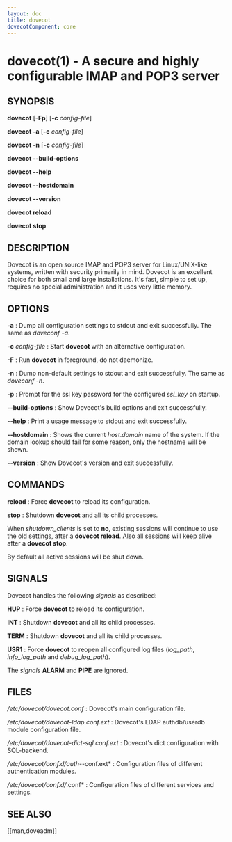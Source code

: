 ```yaml
---
layout: doc
title: dovecot
dovecotComponent: core
---
```


# dovecot(1) - A secure and highly configurable IMAP and POP3 server

## SYNOPSIS

**dovecot** [**-Fp**] [**-c** *config-file*]

**dovecot -a** [**-c** *config-file*]

**dovecot -n** [**-c** *config-file*]

**dovecot -\-build-options**

**dovecot -\-help**

**dovecot -\-hostdomain**

**dovecot -\-version**

**dovecot reload**

**dovecot stop**

## DESCRIPTION

Dovecot is an open source IMAP and POP3 server for Linux/UNIX-like
systems, written with security primarily in mind. Dovecot is an
excellent choice for both small and large installations. It's fast,
simple to set up, requires no special administration and it uses very
little memory.

## OPTIONS

**-a**
:   Dump all configuration settings to stdout and exit successfully. The
    same as *doveconf -a*.

**-c** *config-file*
:   Start **dovecot** with an alternative configuration.

**-F**
:   Run **dovecot** in foreground, do not daemonize.

**-n**
:   Dump non-default settings to stdout and exit successfully. The same
    as *doveconf -n*.

**-p**
:   Prompt for the ssl key password for the configured *ssl_key* on startup.

**-\-build-options**
:   Show Dovecot's build options and exit successfully.

**-\-help**
:   Print a usage message to stdout and exit successfully.

**-\-hostdomain**
:   Shows the current *host*.*domain* name of the system. If the domain
    lookup should fail for some reason, only the hostname will be shown.

**-\-version**
:   Show Dovecot's version and exit successfully.

## COMMANDS

**reload**
:   Force **dovecot** to reload its configuration.

**stop**
:   Shutdown **dovecot** and all its child processes.

When *shutdown_clients* is set to **no**, existing sessions will
continue to use the old settings, after a **dovecot reload**. Also all
sessions will keep alive after a **dovecot stop**.

By default all active sessions will be shut down.

## SIGNALS

Dovecot handles the following *signals* as described:

**HUP**
:   Force **dovecot** to reload its configuration.

**INT**
:   Shutdown **dovecot** and all its child processes.

**TERM**
:   Shutdown **dovecot** and all its child processes.

**USR1**
:   Force **dovecot** to reopen all configured log files (*log_path*,
    *info_log_path* and *debug_log_path*).

The *signals* **ALARM** and **PIPE** are ignored.

## FILES

*/etc/dovecot/dovecot.conf*
:   Dovecot's main configuration file.

*/etc/dovecot/dovecot-ldap.conf.ext*
:   Dovecot's LDAP authdb/userdb module configuration file.

*/etc/dovecot/dovecot-dict-sql.conf.ext*
:   Dovecot's dict configuration with SQL-backend.

*/etc/dovecot/conf.d/auth-*-conf.ext*
:   Configuration files of different authentication modules.

*/etc/dovecot/conf.d/*.conf*
:   Configuration files of different services and settings.

<!-- @include: include/reporting-bugs.inc -->

## SEE ALSO

[[man,doveadm]]
